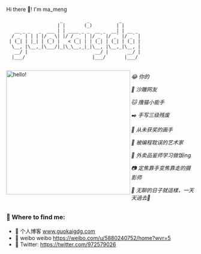 <!-- ![women dot code be]() -->

Hi there 👋! I'm ma_meng
```
                    _         _           _       
                   | |       (_)         | |      
   __ _ _   _  ___ | | ____ _ _  __ _  __| | __ _ 
  / _` | | | |/ _ \| |/ / _` | |/ _` |/ _` |/ _` |
 | (_| | |_| | (_) |   < (_| | | (_| | (_| | (_| |
  \__, |\__,_|\___/|_|\_\__,_|_|\__, |\__,_|\__, |
   __/ |                         __/ |       __/ |
  |___/                         |___/       |___/ 
  
```
<p>
  <img width="330" alt="hello!" align="left" src="https://media1.tenor.com/images/72c9b849aa10b222371ebb99a6b1896a/tenor.gif">
</p>

<h6>
😂 你的</p>
🐴 沙雕网友</p>
🐱 撸猫小能手</p>
✒️ 手写三级残废</p>
🎨 从未获奖的画手</p>
👙 被编程耽误的艺术家</p>
🍜 外卖品鉴师学习做饭ing</p>
📷 定焦靠手变焦靠走的摄影师</p>
🐁 无聊的日子就這樣，一天天過去📅 
</h6>

### 💬 Where to find me:

- 🚀 个人博客 www.guokaigdg.com
- 🍉 weibo weibo https://weibo.com/u/5880240752/home?wvr=5
- 🦜 Twitter: https://twitter.com/972579026

<!--
**guokaigdg/guokaigdg** is a ✨ _special_ ✨ repository because its `README.md` (this file) appears on your GitHub profile.

Here are some ideas to get you started:

- 🔭 I’m currently working on ...
- 🌱 I’m currently learning ...
- 👯 I’m looking to collaborate on ...
- 🤔 I’m looking for help with ...
- 💬 Ask me about ...
- 📫 How to reach me: ...
- 😄 Pronouns: ...
- ⚡ Fun fact: ...
-->
